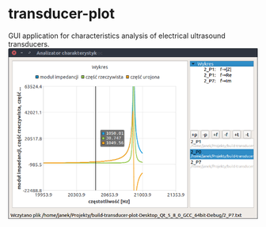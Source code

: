 # transducer-plot
GUI application for characteristics analysis of electrical ultrasound transducers.
![main window screenshot](https://raw.githubusercontent.com/orlinskj/transducer-plot/master/doc/mainwindow-screenshot1.png)
